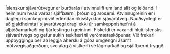 Íslenskur sjávarútvegur er burðarás í atvinnulífi um land allt og leiðandi í heiminum hvað varðar sjálfbærni, þróun og arðsemi. Atvinnugreinin er í daglegri samkeppni við erlendan ríkisstyrktan sjávarútveg. Nauðsynlegt er að gjaldheimta í sjávarútvegi dragi ekki úr samkeppnishæfni á alþjóðamarkaði og fjárfestingu í greininni. Fiskeldi er vaxandi hluti íslensks sjávarútvegs og gefur aukin tækifæri til verðmætasköpunar. Við frekari uppbyggingu ber að leggja áherslu á góða umgengni ásamt mótvægisaðgerðum, svo álag á vistkerfi sé lágmarkað og sjálfbærni tryggð.